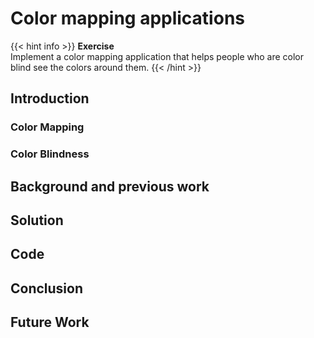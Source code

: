 # Color mapping applications
{{< hint info >}}
**Exercise**  
Implement a color mapping application that helps people who are color blind see the colors around them.
{{< /hint >}}

## Introduction

### Color Mapping

### Color Blindness

## Background and previous work

## Solution

## Code

## Conclusion

## Future Work


